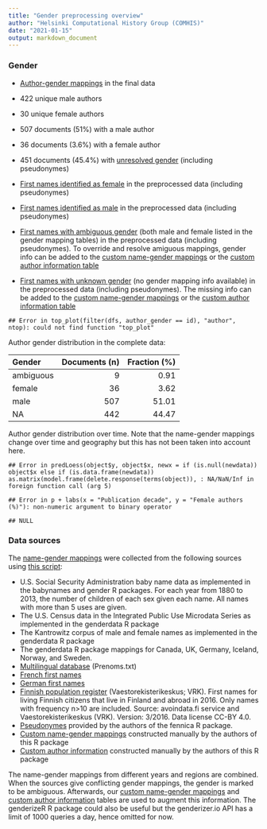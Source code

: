 ```yaml
---
title: "Gender preprocessing overview"
author: "Helsinki Computational History Group (COMHIS)"
date: "2021-01-15"
output: markdown_document
---
```


### Gender

 * [Author-gender mappings](output.tables/author_accepted.csv) in the final data

 * 422 unique male authors
 
 * 30 unique female authors
 
 * 507 documents (51%) with a male author
 
 * 36 documents (3.6%) with a female author
 
 * 451 documents (45.4%) with [unresolved gender](output.tables/author_gender_discarded.csv) (including pseudonymes)

 * [First names identified as female](output.tables/gender_female.csv) in the preprocessed data (including pseudonymes)

 * [First names identified as male](output.tables/gender_male.csv) in the preprocessed data (including pseudonymes)

 * [First names with ambiguous
   gender](output.tables/gender_ambiguous.csv) (both male and female
   listed in the gender mapping tables) in the preprocessed data
   (including pseudonymes). To override and resolve amiguous mappings,
   gender info can be added to the [custom name-gender
   mappings](https://github.com/COMHIS/fennica/blob/master/inst/extdata/names/firstnames/custom_gender.csv)
   or the [custom author information
   table](https://github.com/COMHIS/fennica/blob/master/inst/extdata/author_info.csv)

 * [First names with unknown gender](output.tables/gender_unknown.csv)
   (no gender mapping info available) in the preprocessed data
   (including pseudonymes). The missing info can be added to the
   [custom name-gender
   mappings](https://github.com/COMHIS/fennica/blob/master/inst/extdata/names/firstnames/custom_gender.csv)
   or the [custom author information
   table](https://github.com/COMHIS/fennica/blob/master/inst/extdata/author_info.csv)


```
## Error in top_plot(filter(dfs, author_gender == id), "author", ntop): could not find function "top_plot"
```


Author gender distribution in the complete data:


|Gender    | Documents (n)| Fraction (%)|
|:---------|-------------:|------------:|
|ambiguous |             9|         0.91|
|female    |            36|         3.62|
|male      |           507|        51.01|
|NA        |           442|        44.47|

Author gender distribution over time. Note that the name-gender mappings change over time and geography but this has not been taken into account here.



```
## Error in predLoess(object$y, object$x, newx = if (is.null(newdata)) object$x else if (is.data.frame(newdata)) as.matrix(model.frame(delete.response(terms(object)), : NA/NaN/Inf in foreign function call (arg 5)
```

```
## Error in p + labs(x = "Publication decade", y = "Female authors (%)"): non-numeric argument to binary operator
```

```
## NULL
```



### Data sources

The [name-gender mappings](https://github.com/COMHIS/fennica/blob/master/inst/extdata/gendermap.csv) were collected from the following sources using [this script](https://github.com/COMHIS/fennica/blob/master/inst/extdata/data.gender.R):

  * U.S. Social Security Administration baby name data as implemented in the babynames and gender R packages. For each year from 1880 to 2013, the number of children of each sex given each name. All names with more than 5 uses are given.  
  * The U.S. Census data in the Integrated Public Use Microdata Series as implemented in the genderdata R package  
  * The Kantrowitz corpus of male and female names as implemented in the genderdata R package 
  * The genderdata R package mappings for Canada, UK, Germany, Iceland, Norway, and Sweden. 
 * [Multilingual database](http://www.lexique.org/public/prenoms.php) (Prenoms.txt) 
 * [French first names](http://www.excel-downloads.com/forum/86934-liste-des-prenoms.htmlhttp://http://www.excel-downloads.com/forum/86934-liste-des-prenoms.html)
 * [German first names](http://www.albertmartin.de/vornamen/)
 * [Finnish population register](https://www.avoindata.fi/data/fi/dataset/none) (Vaestorekisterikeskus; VRK). First names for living Finnish citizens that live in Finland and abroad in 2016. Only names with frequency n>10 are included. Source: avoindata.fi service and Vaestorekisterikeskus (VRK). Version: 3/2016. Data license CC-BY 4.0.
 * [Pseudonymes](https://github.com/COMHIS/fennica/blob/master/inst/extdata/names/pseudonymes/custom_pseudonymes.csv) provided by the authors of the fennica R package.
 * [Custom name-gender mappings](https://github.com/COMHIS/fennica/blob/master/inst/extdata/names/firstnames/custom_gender.csv) constructed manually by the authors of this R package
 * [Custom author information](https://github.com/COMHIS/fennica/blob/master/inst/extdata/author_info.csv) constructed manually by the authors of this R package 


The name-gender mappings from different years and regions are
combined. When the sources give conflicting gender mappings, the
gender is marked to be ambiguous.  Afterwards, our [custom name-gender
mappings](https://github.com/COMHIS/fennica/blob/master/inst/extdata/names/firstnames/custom_gender.csv)
and [custom author
information](https://github.com/COMHIS/fennica/blob/master/inst/extdata/author_info.csv)
tables are used to augment this information. The genderizeR R package
could also be useful but the genderizer.io API has a limit of 1000
queries a day, hence omitted for now.



